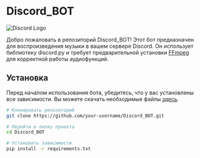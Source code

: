 # Discord_BOT

![Discord Logo](https://cdn.discordapp.com/attachments/123456789012345678/123456789012345678/discord_logo.png)

Добро пожаловать в репозиторий Discord_BOT! Этот бот предназначен для воспроизведения музыки в вашем сервере Discord. Он использует библиотеку discord.py и требует предварительной установки [FFmpeg](https://ffmpeg.org/) для корректной работы аудиофункций.

## Установка

Перед началом использования бота, убедитесь, что у вас установлены все зависимости. Вы можете скачать необходимые файлы [здесь](https://drive.google.com/drive/folders/15Q-mYR2Lfw3v8yReklz8g9c8cjtwV1q1?usp=sharing).

```bash
# Клонировать репозиторий
git clone https://github.com/your-username/Discord_BOT.git

# Перейти в папку проекта
cd Discord_BOT

# Установить зависимости
pip install -r requirements.txt

